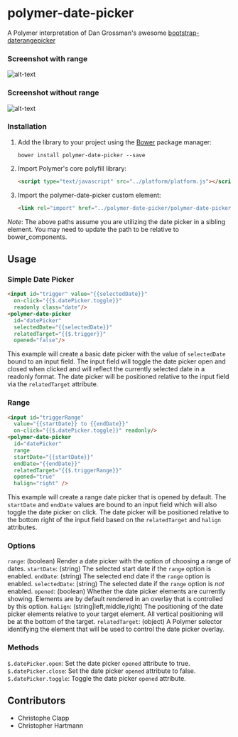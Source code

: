 polymer-date-picker
===================

A Polymer interpretation of Dan Grossman's awesome [bootstrap-daterangepicker](https://github.com/dangrossman/bootstrap-daterangepicker)

### Screenshot with range
![alt-text](https://raw.githubusercontent.com/christopheclc/polymer-date-picker/master/docs/images/datepicker-with-range.png "Example of polymer-date-picker with range")

### Screenshot without range
![alt-text](https://raw.githubusercontent.com/christopheclc/polymer-date-picker/master/docs/images/datepicker-without-range.png "Example of polymer-date-picker without range")

### Installation
1. Add the library to your project using the [Bower](http://bower.io/) package manager:

    ```bower install polymer-date-picker --save```

2. Import Polymer's core polyfill library:

    ```html
    <script type="text/javascript" src="../platform/platform.js"></script>
    ```

3. Import the polymer-date-picker custom element:

    ```html
    <link rel="import" href="../polymer-date-picker/polymer-date-picker.html">
    ```

*Note*: The above paths assume you are utilizing the date picker in a sibling element.  You may need to update the path to be relative to bower_components.

## Usage
### Simple Date Picker
```html
<input id="trigger" value="{{selectedDate}}" 
  on-click="{{$.datePicker.toggle}}" 
  readonly class="date"/>
<polymer-date-picker 
  id="datePicker"
  selectedDate="{{selectedDate}}" 
  relatedTarget="{{$.trigger}}" 
  opened="false"/>
```

This example will create a basic date picker with the value of `selectedDate` bound to an input field.  The input field will toggle the date picker open and closed when clicked and will reflect the currently selected date in a readonly format.  The date picker will be positioned relative to the input field via the `relatedTarget` attribute.

### Range
```html
<input id="triggerRange" 
  value="{{startDate}} to {{endDate}}" 
  on-click="{{$.datePicker.toggle}}" readonly/>
<polymer-date-picker 
  id="datePicker" 
  range 
  startDate="{{startDate}}" 
  endDate="{{endDate}}" 
  relatedTarget="{{$.triggerRange}}" 
  opened="true"
  halign="right" />
```

This example will create a range date picker that is opened by default.  The `startDate` and `endDate` values are bound to an input field which will also toggle the date picker on click.  The date picker will be positioned relative to the bottom right of the input field based on the `relatedTarget` and `halign` attributes.

### Options
`range`: (boolean) Render a date picker with the option of choosing a range of dates.
`startDate`: (string) The selected start date if the `range` option is enabled.
`endDate`: (string) The selected end date if the `range` option is enabled.
`selectedDate`: (string) The selected date if the `range` option is *not* enabled.
`opened`: (boolean) Whether the date picker elements are currently showing.  Elements are by default rendered in an overlay that is controlled by this option.
`halign`: (string|left,middle,right) The positioning of the date picker elements relative to your target element.  All vertical positioning will be at the bottom of the target.
`relatedTarget`: (object) A Polymer selector identifying the element that will be used to control the date picker overlay.

### Methods
`$.datePicker.open`: Set the date picker `opened` attribute to true.
`$.datePicker.close`: Set the date picker `opened` attribute to false.
`$.datePicker.toggle`: Toggle the date picker `opened` attribute.

## Contributors
- Christophe Clapp
- Christopher Hartmann

